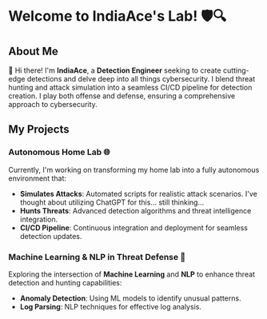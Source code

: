 # Welcome to IndiaAce's Lab! 🛡️🔍

## About Me

👋 Hi there! I'm **IndiaAce**, a **Detection Engineer** seeking to create cutting-edge detections and delve deep into all things cybersecurity. I blend threat hunting and attack simulation into a seamless CI/CD pipeline for detection creation. I play both offense and defense, ensuring a comprehensive approach to cybersecurity.

## My Projects

### Autonomous Home Lab 🌐
Currently, I'm working on transforming my home lab into a fully autonomous environment that:
- **Simulates Attacks**: Automated scripts for realistic attack scenarios. I've thought about utilizing ChatGPT for this... still thinking...
- **Hunts Threats**: Advanced detection algorithms and threat intelligence integration.
- **CI/CD Pipeline**: Continuous integration and deployment for seamless detection updates.

### Machine Learning & NLP in Threat Defense 🤖
Exploring the intersection of **Machine Learning** and **NLP** to enhance threat detection and hunting capabilities:
- **Anomaly Detection**: Using ML models to identify unusual patterns.
- **Log Parsing**: NLP techniques for effective log analysis.
